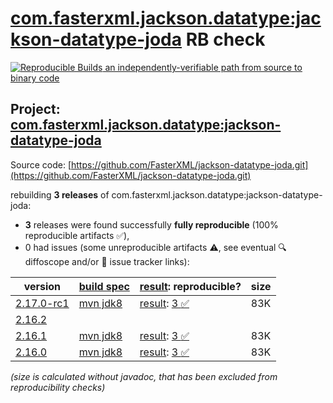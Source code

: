[com.fasterxml.jackson.datatype:jackson-datatype-joda](https://central.sonatype.com/artifact/com.fasterxml.jackson.datatype/jackson-datatype-joda/versions) RB check
=======

[![Reproducible Builds](https://reproducible-builds.org/images/logos/rb.svg) an independently-verifiable path from source to binary code](https://reproducible-builds.org/)

## Project: [com.fasterxml.jackson.datatype:jackson-datatype-joda](https://central.sonatype.com/artifact/com.fasterxml.jackson.datatype/jackson-datatype-joda/versions)

Source code: [https://github.com/FasterXML/jackson-datatype-joda.git](https://github.com/FasterXML/jackson-datatype-joda.git)

rebuilding **3 releases** of com.fasterxml.jackson.datatype:jackson-datatype-joda:
- **3** releases were found successfully **fully reproducible** (100% reproducible artifacts :white_check_mark:),
- 0 had issues (some unreproducible artifacts :warning:, see eventual :mag: diffoscope and/or :memo: issue tracker links):

| version | [build spec](/BUILDSPEC.md) | [result](https://reproducible-builds.org/docs/jvm/): reproducible? | size |
| -- | --------- | ------ | -- |
| [2.17.0-rc1](https://central.sonatype.com/artifact/com.fasterxml.jackson.datatype/jackson-datatype-joda/2.17.0-rc1/pom) | [mvn jdk8](jackson-datatype-joda-2.17.0-rc1.buildspec) | [result](jackson-datatype-joda-2.17.0-rc1.buildinfo): [3 :white_check_mark: ](jackson-datatype-joda-2.17.0-rc1.buildcompare) | 83K |
| [2.16.2](https://central.sonatype.com/artifact/com.fasterxml.jackson.datatype/jackson-datatype-joda/2.16.2/pom) | | | |
| [2.16.1](https://central.sonatype.com/artifact/com.fasterxml.jackson.datatype/jackson-datatype-joda/2.16.1/pom) | [mvn jdk8](jackson-datatype-joda-2.16.1.buildspec) | [result](jackson-datatype-joda-2.16.1.buildinfo): [3 :white_check_mark: ](jackson-datatype-joda-2.16.1.buildcompare) | 83K |
| [2.16.0](https://central.sonatype.com/artifact/com.fasterxml.jackson.datatype/jackson-datatype-joda/2.16.0/pom) | [mvn jdk8](jackson-datatype-joda-2.16.0.buildspec) | [result](jackson-datatype-joda-2.16.0.buildinfo): [3 :white_check_mark: ](jackson-datatype-joda-2.16.0.buildcompare) | 83K |

<i>(size is calculated without javadoc, that has been excluded from reproducibility checks)</i>
